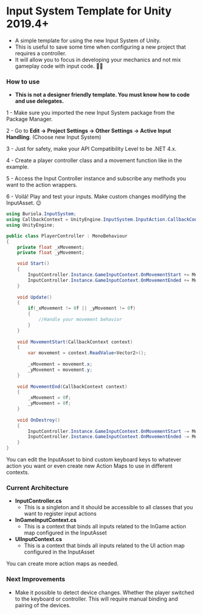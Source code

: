 # Input System Template for Unity 2019.4+

- A simple template for using the new Input System of Unity.
- This is useful to save some time when configuring a new project that requires a controller. 
- It will allow you to focus in developing your mechanics and not mix gameplay code with input code. :star_struck::star_struck:

### How to use

- **This is not a designer friendly template. You must know how to code and use delegates.**



1 - Make sure you imported the new Input System package from the Package Manager.

2 - Go to **Edit -> Project Settings -> Other Settings -> Active Input Handling**. (Choose new Input System)

3 - Just for safety, make your API Compatibility Level to be .NET 4.x.

4 - Create a player controller class and a movement function like in the example.

5 - Access the Input Controller instance and subscribe any methods you want to the action wrappers.

6 - Voilá! Play and test your inputs. Make custom changes modifying the InputAsset. :wink:

```cs
using Buriola.InputSystem;
using CallbackContext = UnityEngine.InputSystem.InputAction.CallbackContext;
using UnityEngine;

public class PlayerController : MonoBehaviour
{
    private float _xMovement;
    private float _yMovement;

    void Start()
    {
        InputController.Instance.GameInputContext.OnMovementStart += MovementStart;
        InputController.Instance.GameInputContext.OnMovementEnded += MovementEnd;
    }
    
    void Update()
    {
        if(_xMovement != 0f || _yMovement != 0f)
        {
            //Handle your movement behavior
        }
    }
    
    void MovementStart(CallbackContext context)
    {
        var movement = context.ReadValue<Vector2>();
        
        _xMovement = movement.x;
        _yMovement = movement.y;
    }
    
    void MovementEnd(CallbackContext context)
    {
        _xMovement = 0f;
        _yMovement = 0f;
    }
    
    void OnDestroy()
    {
        InputController.Instance.GameInputContext.OnMovementStart -= MovementStart;
        InputController.Instance.GameInputContext.OnMovementEnded -= MovementEnd;
    }
}
```

You can edit the InputAsset to bind custom keyboard keys to whatever action you want or even create new Action Maps to use in different contexts.

### Current Architecture

- **InputController.cs**
  - This is a singleton and it should be accessible to all classes that you want to register input actions
- **InGameInputContext.cs**
  - This is a context that binds all inputs related to the InGame action map configured in the InputAsset
- **UIInputContext.cs**
  - This is a context that binds all inputs related to the UI action map configured in the InputAsset
  
You can create more action maps as needed.

### Next Improvements

- Make it possible to detect device changes. Whether the player switched to the keyboard or controller. This will require manual binding and pairing of the devices.
